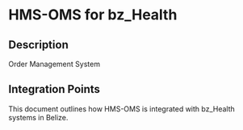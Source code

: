 # HMS-OMS for bz_Health

## Description

Order Management System

## Integration Points

This document outlines how HMS-OMS is integrated with bz_Health systems in Belize.
